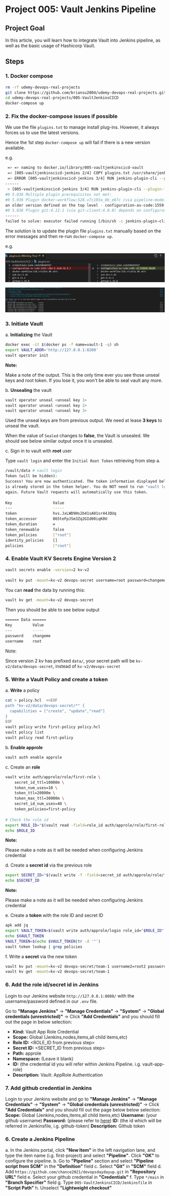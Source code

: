 # Project 005: Vault Jenkins Pipeline

## Project Goal

In this article, you will learn how to integrate Vault into Jenkins pipeline, as well as the basic usage of Hashicorp Vault.

## Steps

### 1. Docker compose

```bash
rm -rf udemy-devops-real-projects
git clone https://github.com/briansu2004/udemy-devops-real-projects.git
cd udemy-devops-real-projects/005-VaultJenkinsCICD
docker-compose up
```

### 2. Fix the docker-compose issues if possible

We use the file `plugins.txt` to manage install plug-ins. However, it always forces us to use the latest versions.

Hence the 1st step `docker-compose up` will fail if there is a new version available.

e.g.

```bash
 => => naming to docker.io/library/005-vaultjenkinscicd-vault                                                                                                                               0.0s 
 => [005-vaultjenkinscicd-jenkins 2/4] COPY plugins.txt /usr/share/jenkins/ref/plugins.txt                                                                                                  0.3s 
 => ERROR [005-vaultjenkinscicd-jenkins 3/4] RUN jenkins-plugin-cli --plugin-file /usr/share/jenkins/ref/plugins.txt                                                                        5.1s 
------
 > [005-vaultjenkinscicd-jenkins 3/4] RUN jenkins-plugin-cli --plugin-file /usr/share/jenkins/ref/plugins.txt:
#0 5.036 Multiple plugin prerequisites not met:
#0 5.036 Plugin docker-workflow:528.v7c193a_0b_e67c (via pipeline-model-definition:2.2118.v31fd5b_9944b_5->git-client:4.0.0) depends on configuration-as-code:1569.vb_72405b_80249, but there is an older version defined on the t
an older version defined on the top level - configuration-as-code:1559.v38a_b_2e3b_6b_b_7,
#0 5.036 Plugin git:4.12.1 (via git-client:4.0.0) depends on configuration-as-code:1569.vb_72405b_80249, but there is an older version defined on the top level - configuration-as-code:1559.v38a_b_2e3b_6b_b_7_b_2e3b_6b_b_7
------
failed to solve: executor failed running [/bin/sh -c jenkins-plugin-cli --plugin-file /usr/share/jenkins/ref/plugins.txt]: exit code: 1
```

The solution is to update the plugin file `plugins.txt` manually based on the error messages and then re-run `docker-compose up`.

e.g.

![1672798209848](image/README/1672798209848.png)

![1672798247625](image/README/1672798247625.png)

### 3. Initiate Vault

a. **Initializing** the Vault

```bash
docker exec -it $(docker ps -f name=vault-1 -q) sh
export VAULT_ADDR='http://127.0.0.1:8200'
vault operator init
```

<!--
```dos
docker ps -f name=005-vaultjenkinscicd-vault-1 -q
# e.g. ed63f35f2c0e is the container ID
docker exec -it ed63f35f2c0e sh # ed63f35f2c0e is the container ID
export VAULT_ADDR='http://127.0.0.1:8200'
vault operator init
```
-->

**Note:**

Make a note of the output. This is the only time ever you see those unseal keys and root token. If you lose it, you won't be able to seal vault any more.

<!--
```bash
/vault/data # export VAULT_ADDR='http://127.0.0.1:8200'
/vault/data # vault operator init
Unseal Key 1: daPMcDgtExmcjF86fj7UGQkgtDsKjnMDMdf1iaKfCMt6
Unseal Key 2: 1epZVWjzG26aLpi2fzp2Yz08Ly4KIcMfXTnlihxoWArZ
Unseal Key 3: Oq+PLT1+Aids617FvIsjBZfN+2jfh8YPtJrZoU97mYgl
Unseal Key 4: SBJPdvCWiUtAPewUQD6dS16p4kZEC+XB2iwmMH6ocA4j
Unseal Key 5: Kgto82MwUVEIclHMof67OhUn/VRyj/zMvXkn+6myk9sU

Initial Root Token: hvs.JxLWD9Hs2b41sA01sr44JQUq

Vault initialized with 5 key shares and a key threshold of 3. Please securely
distribute the key shares printed above. When the Vault is re-sealed,
restarted, or stopped, you must supply at least 3 of these keys to unseal it
before it can start servicing requests.

Vault does not store the generated root key. Without at least 3 keys to
reconstruct the root key, Vault will remain permanently sealed!

It is possible to generate new unseal keys, provided you have a quorum of
existing unseal keys shares. See "vault operator rekey" for more information.
```
-->

b. **Unsealing** the vault

```bash
vault operator unseal <unseal key 1>
vault operator unseal <unseal key 2>
vault operator unseal <unseal key 3>
```

Used the unseal keys are from previous output. We need at lease **3 keys** to unseal the vault.

<!--
```bash
/vault/data # vault operator unseal daPMcDgtExmcjF86fj7UGQkgtDsKjnMDMdf1iaKfCMt6
Key                Value
---                -----
Seal Type          shamir
Initialized        true
Sealed             true
Total Shares       5
Threshold          3
Unseal Progress    1/3
Unseal Nonce       3ab88bdd-967b-2433-fc0b-342060f8543a
Version            1.12.1
Build Date         2022-10-27T12:32:05Z
Storage Type       raft
HA Enabled         true
/vault/data # vault operator unseal 1epZVWjzG26aLpi2fzp2Yz08Ly4KIcMfXTnlihxoWArZ
Key                Value
---                -----
Seal Type          shamir
Initialized        true
Sealed             true
Total Shares       5
Threshold          3
Unseal Progress    2/3
Unseal Nonce       3ab88bdd-967b-2433-fc0b-342060f8543a
Version            1.12.1
Build Date         2022-10-27T12:32:05Z
Storage Type       raft
HA Enabled         true
/vault/data # vault operator unseal Oq+PLT1+Aids617FvIsjBZfN+2jfh8YPtJrZoU97mYgl
Key                     Value
---                     -----
Seal Type               shamir
Initialized             true
Sealed                  false
Total Shares            5
Threshold               3
Version                 1.12.1
Build Date              2022-10-27T12:32:05Z
Storage Type            raft
Cluster Name            vault-cluster-e490a263
Cluster ID              a9746759-1955-e2c8-4e10-88a2e99c2fe1
HA Enabled              true
HA Cluster              n/a
HA Mode                 standby
Active Node Address     <none>
Raft Committed Index    31
Raft Applied Index      31
```
-->

When the value of `Sealed` changes to **false**, the Vault is unsealed. We should see below similar output once it is unsealed.

<!--
```bash
Unseal Key (will be hidden): 
Key                     Value
---                     -----
Seal Type               shamir
Initialized             true
Sealed                  false
Total Shares            5
Threshold               3
Version                 1.12.1
Build Date              2022-10-27T12:32:05Z
Storage Type            raft
Cluster Name            vault-cluster-403fc7a0
Cluster ID              772cef22-77d2-11bb-f16b-7ef69d85ac0e
HA Enabled              true
HA Cluster              n/a
HA Mode                 standby
Active Node Address     <none>
Raft Committed Index    31
Raft Applied Index      31
```
-->

c. Sign in to vault with **root** user

Type `vault login` and enter the `Initial Root Token` retrieving from step a.

```bash
/vault/data # vault login
Token (will be hidden): 
Success! You are now authenticated. The token information displayed below
is already stored in the token helper. You do NOT need to run "vault login"
again. Future Vault requests will automatically use this token.

Key                  Value
---                  -----
token                hvs.JxLWD9Hs2b41sA01sr44JQUq
token_accessor       865teFpJSm3Zq2GId00iqK0U
token_duration       ∞
token_renewable      false
token_policies       ["root"]
identity_policies    []
policies             ["root"]
```

### 4. Enable Vault KV Secrets Engine Version 2

<!--
Refer to <https://developer.hashicorp.com/vault/docs/secrets/kv/kv-v2>
-->

```bash
vault secrets enable -version=2 kv-v2

vault kv put -mount=kv-v2 devops-secret username=root password=changeme
```

<!--
```bash
/vault/data # vault secrets enable -version=2 kv-v2
Success! Enabled the kv-v2 secrets engine at: kv-v2/
/vault/data # vault kv put -mount=kv-v2 devops-secret username=root password=changeme
====== Secret Path ======
kv-v2/data/devops-secret

======= Metadata =======
Key                Value
---                -----
created_time       2023-04-01T17:42:12.087140006Z
custom_metadata    <nil>
deletion_time      n/a
destroyed          false
version            1
```
-->

You can **read** the data by running this:

```bash
vault kv get -mount=kv-v2 devops-secret
```

<!--
```bash
/vault/data # vault kv get -mount=kv-v2 devops-secret
====== Secret Path ======
kv-v2/data/devops-secret

======= Metadata =======
Key                Value
---                -----
created_time       2023-04-01T17:42:12.087140006Z
custom_metadata    <nil>
deletion_time      n/a
destroyed          false
version            1

====== Data ======
Key         Value
---         -----
password    changeme
username    root
```
-->

Then you should be able to see below output

```bash
====== Data ======
Key         Value
---         -----
password    changeme
username    root

```

Note:

Since version 2 kv has prefixed `data/`, your secret path will be `kv-v2/data/devops-secret`, instead of `kv-v2/devops-secret`

### 5. Write a Vault Policy and create a token

a. **Write** a policy

```bash
cat > policy.hcl  <<EOF
path "kv-v2/data/devops-secret/*" {
  capabilities = ["create", "update","read"]
}
EOF
vault policy write first-policy policy.hcl
vault policy list
vault policy read first-policy
```

<!--
```bash
/vault/data # cat > policy.hcl  <<EOF
> path "kv-v2/data/devops-secret/*" {
>   capabilities = ["create", "update","read"]
> }
> EOF
/vault/data # vault policy write first-policy policy.hcl
Success! Uploaded policy: first-policy
/vault/data # vault policy list
default
first-policy
root
/vault/data # vault policy read first-policy
path "kv-v2/data/devops-secret/*" {
  capabilities = ["create", "update","read"]
}
/vault/data # 
```
-->

b. **Enable approle**

```bash
vault auth enable approle
```

<!--
```bash
/vault/data # vault auth enable approle
Success! Enabled approle auth method at: approle/
```
-->

c. Create an **role**

```bash
vault write auth/approle/role/first-role \
    secret_id_ttl=10000m \
    token_num_uses=10 \
    token_ttl=20000m \
    token_max_ttl=30000m \
    secret_id_num_uses=40 \
    token_policies=first-policy

# Check the role id
export ROLE_ID="$(vault read -field=role_id auth/approle/role/first-role/role-id)"
echo $ROLE_ID
```

<!--
```bash
/vault/data # vault write auth/approle/role/first-role \
>     secret_id_ttl=10000m \
>     token_num_uses=10 \
>     token_ttl=20000m \
>     token_max_ttl=30000m \
>     secret_id_num_uses=40 \
>     token_policies=first-policy
Success! Data written to: auth/approle/role/first-role
/vault/data # export ROLE_ID="$(vault read -field=role_id auth/approle/role/first-role/role-id)"
/vault/data # echo $ROLE_ID
b055bca0-2269-080d-cbd4-838dd1615d20
/vault/data # 
```
-->

**Note:**

Please make a note as it will be needed when configuring Jenkins credential

d. Create a **secret id** via the previous role

```bash
export SECRET_ID="$(vault write -f -field=secret_id auth/approle/role/first-role/secret-id)"
echo $SECRET_ID
```

<!--
```bash
/vault/data # export SECRET_ID="$(vault write -f -field=secret_id auth/approle/role/first-role/secret-id)"
/vault/data # echo $SECRET_ID
18ca00b9-3e7b-3f62-9e82-bba2e78221ea
```
-->

**Note:**

Please make a note as it will be needed when configuring Jenkins credential

e. Create a **token** with the role ID and secret ID

```bash
apk add jq
export VAULT_TOKEN=$(vault write auth/approle/login role_id="$ROLE_ID" secret_id="$SECRET_ID" -format=json|jq .auth.client_token)
echo $VAULT_TOKEN
VAULT_TOKEN=$(echo $VAULT_TOKEN|tr -d '"')
vault token lookup | grep policies
```

<!--
```bash
/vault/data # apk add jq
fetch <https://dl-cdn.alpinelinux.org/alpine/v3.14/main/x86_64/APKINDEX.tar.gz>
fetch <https://dl-cdn.alpinelinux.org/alpine/v3.14/community/x86_64/APKINDEX.tar.gz>
(1/2) Installing oniguruma (6.9.7.1-r0)
(2/2) Installing jq (1.6-r1)
Executing busybox-1.33.1-r8.trigger
OK: 11 MiB in 21 packages
/vault/data # export VAULT_TOKEN=$(vault write auth/approle/login role_id="$ROLE_ID" secret_id="$SECRET_ID" -format=jso
n|jq .auth.client_token)
/vault/data # echo $VAULT_TOKEN
"hvs.CAESIDT0qAlPNxVjFA1Y3-1tl7_yx8jpSfyXWQget3v0EM3VGh4KHGh2cy5nMUVKYzBKTnZKeVlHOHExNFNBRzF1aWE"
/vault/data # VAULT_TOKEN=$(echo $VAULT_TOKEN|tr -d '"')
/vault/data # vault token lookup | grep policies
policies            [default first-policy]
```
-->

f. Write a **secret** via the new token

```bash
vault kv put -mount=kv-v2 devops-secret/team-1 username2=root2 password2=changemeagain
vault kv get -mount=kv-v2 devops-secret/team-1
```

<!--
```bash
/vault/data # vault kv put -mount=kv-v2 devops-secret/team-1 username2=root2 password2=changemeagain
========= Secret Path =========
kv-v2/data/devops-secret/team-1

======= Metadata =======
Key                Value
---                -----
created_time       2023-04-01T17:51:04.99758218Z
custom_metadata    <nil>
deletion_time      n/a
destroyed          false
version            1
/vault/data # vault kv get -mount=kv-v2 devops-secret/team-1
========= Secret Path =========
kv-v2/data/devops-secret/team-1

======= Metadata =======
Key                Value
---                -----
created_time       2023-04-01T17:51:04.99758218Z
custom_metadata    <nil>
deletion_time      n/a
destroyed          false
version            1

====== Data ======
Key          Value
---          -----
password2    changemeagain
username2    root2
```
-->

### 6. Add the role id/secret id in Jenkins

<!--
Refer to <https://plugins.jenkins.io/hashicorp-vault-plugin/#plugin-content-vault-app-role-credential>
-->

Login to our Jenkins website `http://127.0.0.1:8080/` with the username/password defined in our `.env` file.

Go to **"Manage Jenkins"** -> **"Manage Credentials"** ->  **"System"** -> **"Global credentials (unrestricted)"** -> Click **"Add Credentials"** and you should fill out the page in below selection:

- **Kind:** Vault App Role Credential
- **Scope:** Global (Jenkins,nodes,items,all child items,etc)
- **Role ID:** <ROLE_ID from previous step>
- **Secret ID:** <SECRET_ID from previous step>
- **Path:** approle
- **Namespace:** (Leave it blank)
- **ID:** (the credential id you will refer within Jenkins Pipeline. i.g. vault-app-role)
- **Description:** Vault: AppRole Authentication

### 7. Add github credential in Jenkins

Login to your Jenkins website and go to **"Manage Jenkins"** -> **"Manage Credentials"** ->  **"System"** -> **"Global credentials (unrestricted)"** -> Click **"Add Credentials"** and you should fill out the page below below selection:
**Scope:** Global (Jenkins,nodes,items,all child items,etc)
**Username:** (your github username)
**Password:** <your github personal access token> (please refer to [here](https://docs.github.com/en/enterprise-server@3.4/authentication/keeping-your-account-and-data-secure/creating-a-personal-access-token))
**ID:** (the id which will be referred in Jenkinsfile, i.g. github-token)
**Description:** Github token

### 6. Create a Jenkins Pipeline

a. In the Jenkins portal, click **"New Item"** in the left navigation lane, and type the item name (i.g. first-project) and select **"Pipeline"**. Click **"OK"** to configure the pipeline.
b. Go to **"Pipeline"** section and select **"Pipeline script from SCM"** in the **"Definition"** field
c. Select **"Git"** in **"SCM"** field
d. Add `https://github.com/chance2021/devopsdaydayup.git` in **"Repository URL"** field
e. Select your github credential in **"Credentials"**
f. Type `*/main` in **"Branch Specifier"** field
g. Type `005-VaultJenkinsCICD/Jenkinsfile` in **"Script Path"**
h. Unselect **"Lightweight checkout"**
